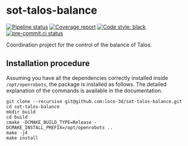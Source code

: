 # sot-talos-balance

[![Pipeline status](https://gitlab.laas.fr/stack-of-tasks/sot-talos-balance/badges/master/pipeline.svg)](https://gitlab.laas.fr/stack-of-tasks/sot-talos-balance/commits/master)
[![Coverage report](https://gitlab.laas.fr/stack-of-tasks/sot-talos-balance/badges/master/coverage.svg?job=doc-coverage)](https://gepettoweb.laas.fr/doc/stack-of-tasks/sot-talos-balance/master/coverage/)
[![Code style: black](https://img.shields.io/badge/code%20style-black-000000.svg)](https://github.com/psf/black)
[![pre-commit.ci status](https://results.pre-commit.ci/badge/github/stack-of-tasks/sot-talos-balance/master.svg)](https://results.pre-commit.ci/latest/github/stack-of-tasks/sot-talos-balance)


Coordination project for the control of the balance of Talos.

## Installation procedure
Assuming you have all the dependencies correctly installed inside `/opt/openrobots`,
the package is installed as follows.
The detailed explanation of the commands is available in the documentation.

```
git clone --recursive git@github.com:loco-3d/sot-talos-balance.git
cd sot-talos-balance
mkdir build
cd build
cmake -DCMAKE_BUILD_TYPE=Release -DCMAKE_INSTALL_PREFIX=/opt/openrobots ..
make -j4
make install
